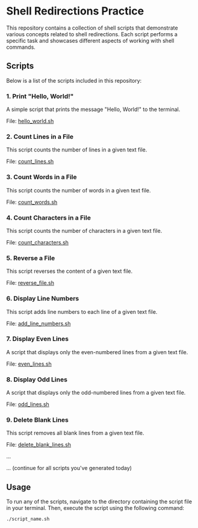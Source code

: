 # Shell Redirections Practice

This repository contains a collection of shell scripts that demonstrate various concepts related to shell redirections. Each script performs a specific task and showcases different aspects of working with shell commands.

## Scripts

Below is a list of the scripts included in this repository:

### 1. Print "Hello, World!"

A simple script that prints the message "Hello, World!" to the terminal.

File: [hello_world.sh](./hello_world.sh)

### 2. Count Lines in a File

This script counts the number of lines in a given text file.

File: [count_lines.sh](./count_lines.sh)

### 3. Count Words in a File

This script counts the number of words in a given text file.

File: [count_words.sh](./count_words.sh)

### 4. Count Characters in a File

This script counts the number of characters in a given text file.

File: [count_characters.sh](./count_characters.sh)

### 5. Reverse a File

This script reverses the content of a given text file.

File: [reverse_file.sh](./reverse_file.sh)

### 6. Display Line Numbers

This script adds line numbers to each line of a given text file.

File: [add_line_numbers.sh](./add_line_numbers.sh)

### 7. Display Even Lines

A script that displays only the even-numbered lines from a given text file.

File: [even_lines.sh](./even_lines.sh)

### 8. Display Odd Lines

A script that displays only the odd-numbered lines from a given text file.

File: [odd_lines.sh](./odd_lines.sh)

### 9. Delete Blank Lines

This script removes all blank lines from a given text file.

File: [delete_blank_lines.sh](./delete_blank_lines.sh)

...

... (continue for all scripts you've generated today)

## Usage

To run any of the scripts, navigate to the directory containing the script file in your terminal. Then, execute the script using the following command:

```bash
./script_name.sh

